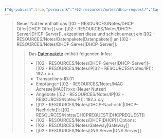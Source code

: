 ```yaml
---
{"dg-publish":true,"permalink":"/02-resources/notes/dhcp-request/","tags":["netzwerk/protocol"],"noteIcon":"","updated":"2025-08-26T16:35:03.248+02:00"}
---
```


<style> .container {font-family: sans-serif; text-align: center;} .button-wrapper button {z-index: 1;height: 40px; width: 100px; margin: 10px;padding: 5px;} .excalidraw .App-menu_top .buttonList { display: flex;} .excalidraw-wrapper { height: 800px; margin: 50px; position: relative;} :root[dir="ltr"] .excalidraw .layer-ui__wrapper .zen-mode-transition.App-menu_bottom--transition-left {transform: none;} </style><script src="https://cdn.jsdelivr.net/npm/react@17/umd/react.production.min.js"></script><script src="https://cdn.jsdelivr.net/npm/react-dom@17/umd/react-dom.production.min.js"></script><script type="text/javascript" src="https://cdn.jsdelivr.net/npm/@excalidraw/excalidraw@0/dist/excalidraw.production.min.js"></script><div id="DHCP-Server_2024-08-01_1457.30.excalidraw.md1"></div><script>(function(){const InitialData={"type":"excalidraw","version":2,"source":"https://github.com/zsviczian/obsidian-excalidraw-plugin/releases/tag/2.2.13","elements":[{"type":"image","version":377,"versionNonce":1508216186,"index":"a0","isDeleted":false,"id":"NkmxO3ZJ8fb8x_DJCqbhg","fillStyle":"solid","strokeWidth":2,"strokeStyle":"solid","roughness":1,"opacity":100,"angle":0,"x":-647.7170659774674,"y":-160.28058314161285,"strokeColor":"transparent","backgroundColor":"transparent","width":168,"height":168,"seed":1686137722,"groupIds":[],"frameId":null,"roundness":null,"boundElements":[{"id":"15vldzql9wu56_QEg9mVM","type":"arrow"}],"updated":1722517117169,"link":null,"locked":false,"status":"pending","fileId":"f6c1d7e1aa53e7d469b3b7665c3abe5d3bba85f7","scale":[1,1]},{"type":"image","version":249,"versionNonce":1198611558,"index":"a1","isDeleted":false,"id":"HgNpKVLl7mby1PcEWX6Fp","fillStyle":"solid","strokeWidth":2,"strokeStyle":"solid","roughness":1,"opacity":100,"angle":0,"x":427.62960052490234,"y":-122.5961385250477,"strokeColor":"transparent","backgroundColor":"transparent","width":151,"height":151,"seed":521727034,"groupIds":[],"frameId":null,"roundness":null,"boundElements":[{"id":"QsylopM13a07_sUtzd3Ew","type":"arrow"}],"updated":1722517055007,"link":null,"locked":false,"status":"pending","fileId":"6106568153b329ecf3a19bfa6e61ca6e0985de99","scale":[1,1]},{"type":"text","version":182,"versionNonce":367393510,"index":"a2","isDeleted":false,"id":"6BEbeFi6","fillStyle":"solid","strokeWidth":2,"strokeStyle":"solid","roughness":1,"opacity":100,"angle":0,"x":407.62960052490234,"y":-168.59613852504776,"strokeColor":"#1e1e1e","backgroundColor":"transparent","width":197.7407989501953,"height":25,"seed":476271866,"groupIds":[],"frameId":null,"roundness":null,"boundElements":[],"updated":1722517055007,"link":"[[02 - RESOURCES/Notes/DHCP-Server\|DHCP-Server]]","locked":false,"fontSize":20,"fontFamily":1,"text":"📍[[02 - RESOURCES/Notes/DHCP-Server\|DHCP-Server]]","rawText":"[[02 - RESOURCES/Notes/DHCP-Server\|DHCP-Server]]","textAlign":"left","verticalAlign":"top","containerId":null,"originalText":"📍[[02 - RESOURCES/Notes/DHCP-Server\|DHCP-Server]]","autoResize":true,"lineHeight":1.25},{"type":"text","version":191,"versionNonce":266121766,"index":"a3","isDeleted":false,"id":"FAFkRAq5","fillStyle":"solid","strokeWidth":2,"strokeStyle":"solid","roughness":1,"opacity":100,"angle":0,"x":-614.7170659774674,"y":-199.28058314161285,"strokeColor":"#1e1e1e","backgroundColor":"transparent","width":132.63987731933594,"height":25,"seed":2112005562,"groupIds":[],"frameId":null,"roundness":null,"boundElements":[],"updated":1722517203884,"link":null,"locked":false,"fontSize":20,"fontFamily":1,"text":"Neuer Nutzer","rawText":"Neuer Nutzer","textAlign":"left","verticalAlign":"top","containerId":null,"originalText":"Neuer Nutzer","autoResize":true,"lineHeight":1.25},{"type":"image","version":242,"versionNonce":1638201702,"index":"a4","isDeleted":false,"id":"7Jy3BKCjLJ2eygXFUmKzz","fillStyle":"solid","strokeWidth":2,"strokeStyle":"solid","roughness":1,"opacity":100,"angle":0,"x":-152.37039947509766,"y":-60.59613852504771,"strokeColor":"transparent","backgroundColor":"transparent","width":139,"height":139,"seed":1018814074,"groupIds":[],"frameId":null,"roundness":null,"boundElements":[{"id":"US9HDo-wZy878qFbqw4so","type":"arrow"},{"id":"ZgtCPs_t2AFGTpfZdtwbR","type":"arrow"},{"id":"BIfVwL0Un1vN2JwfvwS9h","type":"arrow"},{"id":"QsylopM13a07_sUtzd3Ew","type":"arrow"},{"id":"LTAY1v13bSPXM14BXIp6K","type":"arrow"},{"id":"15vldzql9wu56_QEg9mVM","type":"arrow"}],"updated":1722517055007,"link":null,"locked":false,"status":"pending","fileId":"807d01b91f4ba7b1db9126dac7c50777179382e1","scale":[1,1]},{"type":"image","version":221,"versionNonce":920954918,"index":"a5","isDeleted":false,"id":"oYo3gHnXzpyPNMxPXo5fx","fillStyle":"solid","strokeWidth":2,"strokeStyle":"solid","roughness":1,"opacity":100,"angle":0,"x":-75.61575925817226,"y":-213.22746331455073,"strokeColor":"transparent","backgroundColor":"transparent","width":82.99999999999999,"height":82.99999999999999,"seed":900464442,"groupIds":[],"frameId":null,"roundness":null,"boundElements":[{"id":"LTAY1v13bSPXM14BXIp6K","type":"arrow"}],"updated":1722517055007,"link":null,"locked":false,"status":"pending","fileId":"f57648409fb309923cf54a7326bab65de3133a85","scale":[1,1]},{"type":"image","version":168,"versionNonce":105469606,"index":"a6","isDeleted":false,"id":"tgm2jw3i4s4_E7JbB5UEK","fillStyle":"solid","strokeWidth":2,"strokeStyle":"solid","roughness":1,"opacity":100,"angle":0,"x":-478.87039947509766,"y":173.9038614749523,"strokeColor":"transparent","backgroundColor":"transparent","width":82.99999999999999,"height":82.99999999999999,"seed":891029498,"groupIds":[],"frameId":null,"roundness":null,"boundElements":[{"id":"US9HDo-wZy878qFbqw4so","type":"arrow"}],"updated":1722517055007,"link":null,"locked":false,"status":"pending","fileId":"f57648409fb309923cf54a7326bab65de3133a85","scale":[1,1]},{"type":"image","version":157,"versionNonce":1110730022,"index":"a7","isDeleted":false,"id":"q-g78caPZQmL_CTX3ZCN9","fillStyle":"solid","strokeWidth":2,"strokeStyle":"solid","roughness":1,"opacity":100,"angle":0,"x":-82.87039947509766,"y":234.9038614749523,"strokeColor":"transparent","backgroundColor":"transparent","width":82.99999999999999,"height":82.99999999999999,"seed":51181754,"groupIds":[],"frameId":null,"roundness":null,"boundElements":[{"id":"ZgtCPs_t2AFGTpfZdtwbR","type":"arrow"}],"updated":1722517055007,"link":null,"locked":false,"status":"pending","fileId":"f57648409fb309923cf54a7326bab65de3133a85","scale":[1,1]},{"type":"image","version":183,"versionNonce":76403622,"index":"a8","isDeleted":false,"id":"nyRoMtPpeleH8CKOBLB5N","fillStyle":"solid","strokeWidth":2,"strokeStyle":"solid","roughness":1,"opacity":100,"angle":0,"x":191.12960052490234,"y":212.9038614749523,"strokeColor":"transparent","backgroundColor":"transparent","width":82.99999999999999,"height":82.99999999999999,"seed":1864487290,"groupIds":[],"frameId":null,"roundness":null,"boundElements":[{"id":"BIfVwL0Un1vN2JwfvwS9h","type":"arrow"}],"updated":1722517055007,"link":null,"locked":false,"status":"pending","fileId":"f57648409fb309923cf54a7326bab65de3133a85","scale":[1,1]},{"type":"text","version":164,"versionNonce":222143014,"index":"a9","isDeleted":false,"id":"NXu9axkr","fillStyle":"solid","strokeWidth":2,"strokeStyle":"solid","roughness":1,"opacity":100,"angle":0,"x":-75.61575925817226,"y":-270.22746331455073,"strokeColor":"#1e1e1e","backgroundColor":"transparent","width":95.69992065429688,"height":25,"seed":1553830458,"groupIds":[],"frameId":null,"roundness":null,"boundElements":[],"updated":1722517055007,"link":null,"locked":false,"fontSize":20,"fontFamily":1,"text":"Nutzer 01","rawText":"Nutzer 01","textAlign":"left","verticalAlign":"top","containerId":null,"originalText":"Nutzer 01","autoResize":true,"lineHeight":1.25},{"type":"text","version":142,"versionNonce":919760230,"index":"aA","isDeleted":false,"id":"ggxRiPi4","fillStyle":"solid","strokeWidth":2,"strokeStyle":"solid","roughness":1,"opacity":100,"angle":0,"x":-482.2203598022461,"y":126.9038614749523,"strokeColor":"#1e1e1e","backgroundColor":"transparent","width":105.27992248535156,"height":25,"seed":1315126010,"groupIds":[],"frameId":null,"roundness":null,"boundElements":[],"updated":1722517055007,"link":null,"locked":false,"fontSize":20,"fontFamily":1,"text":"Nutzer 02","rawText":"Nutzer 02","textAlign":"left","verticalAlign":"top","containerId":null,"originalText":"Nutzer 02","autoResize":true,"lineHeight":1.25},{"type":"text","version":130,"versionNonce":1110167718,"index":"aB","isDeleted":false,"id":"QLyHxOsq","fillStyle":"solid","strokeWidth":2,"strokeStyle":"solid","roughness":1,"opacity":100,"angle":0,"x":-91.2203598022461,"y":196.9038614749523,"strokeColor":"#1e1e1e","backgroundColor":"transparent","width":104.27992248535156,"height":25,"seed":1928711098,"groupIds":[],"frameId":null,"roundness":null,"boundElements":[],"updated":1722517055007,"link":null,"locked":false,"fontSize":20,"fontFamily":1,"text":"Nutzer 03","rawText":"Nutzer 03","textAlign":"left","verticalAlign":"top","containerId":null,"originalText":"Nutzer 03","autoResize":true,"lineHeight":1.25},{"type":"text","version":137,"versionNonce":989252582,"index":"aC","isDeleted":false,"id":"SNjC54JZ","fillStyle":"solid","strokeWidth":2,"strokeStyle":"solid","roughness":1,"opacity":100,"angle":0,"x":183.7796401977539,"y":172.9038614749523,"strokeColor":"#1e1e1e","backgroundColor":"transparent","width":103.27992248535156,"height":25,"seed":813188218,"groupIds":[],"frameId":null,"roundness":null,"boundElements":[],"updated":1722517055007,"link":null,"locked":false,"fontSize":20,"fontFamily":1,"text":"Nutzer 04","rawText":"Nutzer 04","textAlign":"left","verticalAlign":"top","containerId":null,"originalText":"Nutzer 04","autoResize":true,"lineHeight":1.25},{"type":"arrow","version":237,"versionNonce":709731962,"index":"aD","isDeleted":false,"id":"US9HDo-wZy878qFbqw4so","fillStyle":"solid","strokeWidth":2,"strokeStyle":"solid","roughness":1,"opacity":100,"angle":0,"x":-390.37039947509766,"y":197.4038614749523,"strokeColor":"#1e1e1e","backgroundColor":"transparent","width":223,"height":146,"seed":816686394,"groupIds":[],"frameId":null,"roundness":{"type":2},"boundElements":[],"updated":1722517055042,"link":null,"locked":false,"startBinding":{"elementId":"tgm2jw3i4s4_E7JbB5UEK","focus":0.18597969112221244,"gap":5.5},"endBinding":{"elementId":"7Jy3BKCjLJ2eygXFUmKzz","focus":0.11150104306798464,"gap":15},"lastCommittedPoint":null,"startArrowhead":null,"endArrowhead":null,"points":[[0,0],[223,-146]]},{"type":"arrow","version":240,"versionNonce":375246842,"index":"aE","isDeleted":false,"id":"ZgtCPs_t2AFGTpfZdtwbR","fillStyle":"solid","strokeWidth":2,"strokeStyle":"solid","roughness":1,"opacity":100,"angle":0,"x":-52.370399475097656,"y":238.4038614749523,"strokeColor":"#1e1e1e","backgroundColor":"transparent","width":29,"height":144,"seed":1828253178,"groupIds":[],"frameId":null,"roundness":{"type":2},"boundElements":[],"updated":1722517055042,"link":null,"locked":false,"startBinding":{"elementId":"q-g78caPZQmL_CTX3ZCN9","focus":-0.06713559440072409,"gap":1},"endBinding":{"elementId":"7Jy3BKCjLJ2eygXFUmKzz","focus":0.1882563313511041,"gap":16},"lastCommittedPoint":null,"startArrowhead":null,"endArrowhead":null,"points":[[0,0],[-29,-144]]},{"type":"arrow","version":244,"versionNonce":814848378,"index":"aF","isDeleted":false,"id":"BIfVwL0Un1vN2JwfvwS9h","fillStyle":"solid","strokeWidth":2,"strokeStyle":"solid","roughness":1,"opacity":100,"angle":0,"x":189.62960052490234,"y":222.4038614749523,"strokeColor":"#1e1e1e","backgroundColor":"transparent","width":195,"height":167,"seed":979181242,"groupIds":[],"frameId":null,"roundness":{"type":2},"boundElements":[],"updated":1722517055042,"link":null,"locked":false,"startBinding":{"elementId":"nyRoMtPpeleH8CKOBLB5N","focus":-0.06263728948944952,"gap":1.5},"endBinding":{"elementId":"7Jy3BKCjLJ2eygXFUmKzz","focus":-0.15402043006478794,"gap":8},"lastCommittedPoint":null,"startArrowhead":null,"endArrowhead":null,"points":[[0,0],[-195,-167]]},{"type":"arrow","version":961,"versionNonce":1880764346,"index":"aG","isDeleted":false,"id":"QsylopM13a07_sUtzd3Ew","fillStyle":"solid","strokeWidth":2,"strokeStyle":"solid","roughness":1,"opacity":100,"angle":0,"x":404.37507686242327,"y":-32.121411331438765,"strokeColor":"#1e1e1e","backgroundColor":"transparent","width":398.7454763375209,"height":28.479073901084533,"seed":1434269562,"groupIds":[],"frameId":null,"roundness":{"type":2},"boundElements":[],"updated":1722517913355,"link":null,"locked":false,"startBinding":{"elementId":"HgNpKVLl7mby1PcEWX6Fp","focus":-0.09792661405853736,"gap":23.254523662479073},"endBinding":{"elementId":"7Jy3BKCjLJ2eygXFUmKzz","focus":-0.0836027595441947,"gap":19},"lastCommittedPoint":null,"startArrowhead":null,"endArrowhead":null,"points":[[0,0],[-398.7454763375209,28.479073901084533]]},{"type":"arrow","version":382,"versionNonce":2009336954,"index":"aH","isDeleted":false,"id":"LTAY1v13bSPXM14BXIp6K","fillStyle":"solid","strokeWidth":2,"strokeStyle":"solid","roughness":1,"opacity":100,"angle":0,"x":-49.4154063627675,"y":-120.22746331455079,"strokeColor":"#1e1e1e","backgroundColor":"transparent","width":31.22600486613257,"height":46.63132478950308,"seed":1855731770,"groupIds":[],"frameId":null,"roundness":{"type":2},"boundElements":[],"updated":1722517055042,"link":null,"locked":false,"startBinding":{"elementId":"oYo3gHnXzpyPNMxPXo5fx","focus":-0.2769032844036876,"gap":9.999999999999943},"endBinding":{"elementId":"7Jy3BKCjLJ2eygXFUmKzz","focus":-0.4568778711970178,"gap":13},"lastCommittedPoint":null,"startArrowhead":null,"endArrowhead":null,"points":[[0,0],[-31.22600486613257,46.63132478950308]]},{"type":"arrow","version":241,"versionNonce":1691533158,"index":"aI","isDeleted":false,"id":"15vldzql9wu56_QEg9mVM","fillStyle":"solid","strokeWidth":2,"strokeStyle":"solid","roughness":1,"opacity":100,"angle":0,"x":-461.76891784235863,"y":5.346083431169916,"strokeColor":"#1e1e1e","backgroundColor":"transparent","width":293.398518367261,"height":22.942221956217622,"seed":899490042,"groupIds":[],"frameId":null,"roundness":{"type":2},"boundElements":[],"updated":1722517917428,"link":null,"locked":false,"startBinding":{"elementId":"NkmxO3ZJ8fb8x_DJCqbhg","focus":0.989291154222045,"gap":17.948148135108795},"endBinding":{"elementId":"7Jy3BKCjLJ2eygXFUmKzz","focus":0.44286190241740014,"gap":16},"lastCommittedPoint":null,"startArrowhead":null,"endArrowhead":"arrow","points":[[0,0],[293.398518367261,-22.942221956217622]]},{"type":"text","version":120,"versionNonce":2020887206,"index":"aJ","isDeleted":false,"id":"5VVuqPkT","fillStyle":"solid","strokeWidth":2,"strokeStyle":"solid","roughness":1,"opacity":100,"angle":0,"x":-106.37039947509766,"y":-53.59613852504771,"strokeColor":"#1e1e1e","backgroundColor":"transparent","width":135.04086303710938,"height":25,"seed":1711468986,"groupIds":[],"frameId":null,"roundness":null,"boundElements":[],"updated":1722517055007,"link":"[[02 - RESOURCES/Notes/Switch\|Switch]]","locked":false,"fontSize":20,"fontFamily":1,"text":"📍[[02 - RESOURCES/Notes/Switch\|Switch]]","rawText":"[[02 - RESOURCES/Notes/Switch\|Switch]]","textAlign":"left","verticalAlign":"top","containerId":null,"originalText":"📍[[02 - RESOURCES/Notes/Switch\|Switch]]","autoResize":true,"lineHeight":1.25},{"type":"text","version":231,"versionNonce":2065807674,"index":"aK","isDeleted":false,"id":"N0VN2kpe","fillStyle":"solid","strokeWidth":2,"strokeStyle":"solid","roughness":1,"opacity":100,"angle":0,"x":-116.03746052887072,"y":-392.38823647495224,"strokeColor":"#1e1e1e","backgroundColor":"transparent","width":223.53099060058594,"height":72.57691325816776,"seed":1391503994,"groupIds":[],"frameId":null,"roundness":null,"boundElements":[],"updated":1722517067144,"link":null,"locked":false,"fontSize":58.06153060653421,"fontFamily":8,"text":"Request","rawText":"Request","textAlign":"left","verticalAlign":"top","containerId":null,"originalText":"Request","autoResize":true,"lineHeight":1.25},{"type":"rectangle","version":915,"versionNonce":1350786234,"index":"aN","isDeleted":false,"id":"jegjCc7lfdfWlDyT9O9F2","fillStyle":"solid","strokeWidth":2,"strokeStyle":"solid","roughness":1,"opacity":100,"angle":0,"x":-439.6733332511849,"y":-285.0359375,"strokeColor":"#1e1e1e","backgroundColor":"transparent","width":277,"height":260,"seed":1704372346,"groupIds":[],"frameId":null,"roundness":{"type":3},"boundElements":[{"type":"text","id":"A2Y7qC8Y"}],"updated":1722517906615,"link":null,"locked":false},{"type":"text","version":883,"versionNonce":137082234,"index":"aO","isDeleted":false,"id":"A2Y7qC8Y","fillStyle":"solid","strokeWidth":2,"strokeStyle":"solid","roughness":1,"opacity":100,"angle":0,"x":-427.8637171623177,"y":-280.0359375,"strokeColor":"#1e1e1e","backgroundColor":"transparent","width":253.38076782226562,"height":250,"seed":2086635834,"groupIds":[],"frameId":null,"roundness":null,"boundElements":[],"updated":1722517906615,"link":"[[02 - RESOURCES/Notes/DHCP\|DHCP]]","locked":false,"fontSize":20,"fontFamily":5,"text":"📍[[02 - RESOURCES/Notes/DHCP\|DHCP]]-IP:192.x.x.x\nTransactions-ID:02\nC-[[MAC\|MAC]]:xxx\nOffered [[02 - RESOURCES/Notes/IP\|IP]]:192.x.x.x\n[[02 - RESOURCES/Notes/Subnetzmaske\|Subnetzmaske]]:255...\nLease Time:60\n[[02 - RESOURCES/Notes/DHCP\|DHCP]] Options:\n- [[02 - RESOURCES/Notes/Gateway\|Gateway]]\n- [[02 - RESOURCES/Notes/DNS-Server\|DNS-Server]]\n","rawText":"[[02 - RESOURCES/Notes/DHCP\|DHCP]]-IP:192.x.x.x\nTransactions-ID:02\nC-[[02 - RESOURCES/Notes/MAC Adresse\|MAC]]:xxx\nOffered [[02 - RESOURCES/Notes/IP\|IP]]:192.x.x.x\n[[02 - RESOURCES/Notes/Netzwerkmaske\|Subnetzmaske]]:255...\nLease Time:60\n[[02 - RESOURCES/Notes/DHCP\|DHCP]] Options:\n- [[02 - RESOURCES/Notes/Gateway\|Gateway]]\n- [[02 - RESOURCES/Notes/DNS-Server\|DNS-Server]]\n","textAlign":"center","verticalAlign":"middle","containerId":"jegjCc7lfdfWlDyT9O9F2","originalText":"📍[[02 - RESOURCES/Notes/DHCP\|DHCP]]-IP:192.x.x.x\nTransactions-ID:02\nC-[[MAC\|MAC]]:xxx\nOffered [[02 - RESOURCES/Notes/IP\|IP]]:192.x.x.x\n[[02 - RESOURCES/Notes/Subnetzmaske\|Subnetzmaske]]:255...\nLease Time:60\n[[02 - RESOURCES/Notes/DHCP\|DHCP]] Options:\n- [[02 - RESOURCES/Notes/Gateway\|Gateway]]\n- [[02 - RESOURCES/Notes/DNS-Server\|DNS-Server]]\n","autoResize":true,"lineHeight":1.25}],"appState":{"theme":"dark","viewBackgroundColor":"#ffffff","currentItemStrokeColor":"#1e1e1e","currentItemBackgroundColor":"transparent","currentItemFillStyle":"solid","currentItemStrokeWidth":2,"currentItemStrokeStyle":"solid","currentItemRoughness":1,"currentItemOpacity":100,"currentItemFontFamily":5,"currentItemFontSize":20,"currentItemTextAlign":"left","currentItemStartArrowhead":null,"currentItemEndArrowhead":"arrow","scrollX":707.1733332511849,"scrollY":418.6484375,"zoom":{"value":1},"currentItemRoundness":"round","gridSize":null,"gridColor":{"Bold":"#C9C9C9FF","Regular":"#EDEDEDFF"},"currentStrokeOptions":null,"previousGridSize":null,"frameRendering":{"enabled":true,"clip":true,"name":true,"outline":true},"objectsSnapModeEnabled":false},"files":{}};InitialData.scrollToContent=true;App=()=>{const e=React.useRef(null),t=React.useRef(null),[n,i]=React.useState({width:void 0,height:void 0});return React.useEffect(()=>{i({width:t.current.getBoundingClientRect().width,height:t.current.getBoundingClientRect().height});const e=()=>{i({width:t.current.getBoundingClientRect().width,height:t.current.getBoundingClientRect().height})};return window.addEventListener("resize",e),()=>window.removeEventListener("resize",e)},[t]),React.createElement(React.Fragment,null,React.createElement("div",{className:"excalidraw-wrapper",ref:t},React.createElement(ExcalidrawLib.Excalidraw,{ref:e,width:n.width,height:n.height,initialData:InitialData,viewModeEnabled:!0,zenModeEnabled:!0,gridModeEnabled:!1})))},excalidrawWrapper=document.getElementById("DHCP-Server_2024-08-01_1457.30.excalidraw.md1");ReactDOM.render(React.createElement(App),excalidrawWrapper);})();</script>
>Neuer Nutzer enthält das [[02 - RESOURCES/Notes/DHCP Offer\|DHCP Offer]] von [[02 - RESOURCES/Notes/DHCP-Server\|DHCP-Server]], akzeptiert diese und schickt erneut ein [[02 - RESOURCES/Notes/Datenpakete\|Datenpakete]] an [[02 - RESOURCES/Notes/DHCP-Server\|DHCP-Server]].
>
>>Das [Datenpakete](app://obsidian.md/Datenpakete) enthält folgenden Infos:
>>- [[02 - RESOURCES/Notes/DHCP-Server\|DHCP-Server]]-[[02 - RESOURCES/Notes/IP\|02 - RESOURCES/Notes/IP]]: 192.x.x.x
>>- Transactions-ID:01
>>- Empfänger-[[02 - RESOURCES/Notes/MAC Adresse\|MAC]]:xxx (Neuer Nutzer)
>>- Angebote [[02 - RESOURCES/Notes/IP\|02 - RESOURCES/Notes/IP]]: 192.x.x.y
>>- [[02 - RESOURCES/Notes/DHCP-Nachricht\|DHCP-Nachricht]]: [[02 - RESOURCES/Notes/DHCPREQUEST\|DHCPREQUEST]] 
>>- [[02 - RESOURCES/Notes/DHCP\|DHCP]] Options:
>>	- [[02 - RESOURCES/Notes/Gateway\|Gateway]]
>>	- [[02 - RESOURCES/Notes/DNS Server\|DNS Server]]